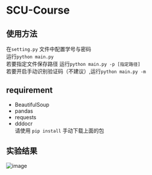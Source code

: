 # SCU-Course
## 使用方法
在`setting.py` 文件中配置学号与密码  
运行`python main.py`  
若要指定文件保存路径 运行`python main.py -p [指定路径]`   
若要开启手动识别验证码（不建议）,运行`python main.py -m `   
## requirement
* BeautifulSoup
* pandas
* requests
* dddocr  
请使用 `pip install` 手动下载上面的包 
## 实验结果  
![image](https://user-images.githubusercontent.com/77262518/207874662-29465ad5-a183-4e9e-ab4b-064d256cedd1.png)

